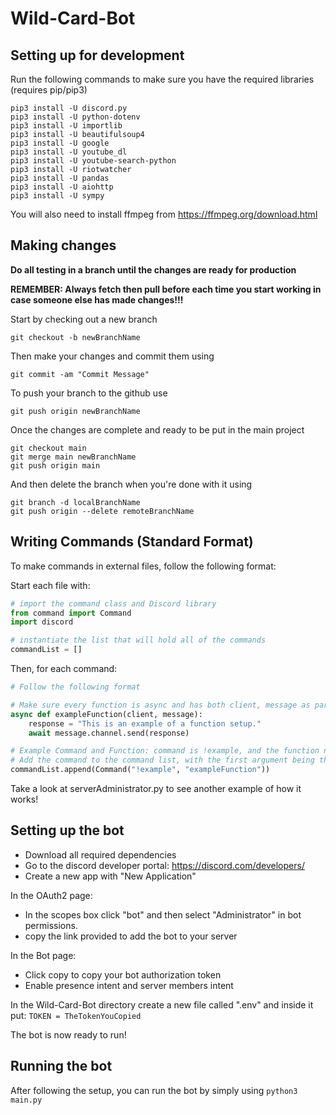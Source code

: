 # Wild-Card-Bot
## Setting up for development
Run the following commands to make sure you have the required libraries (requires pip/pip3)
```
pip3 install -U discord.py
pip3 install -U python-dotenv
pip3 install -U importlib
pip3 install -U beautifulsoup4
pip3 install -U google
pip3 install -U youtube_dl
pip3 install -U youtube-search-python
pip3 install -U riotwatcher
pip3 install -U pandas
pip3 install -U aiohttp
pip3 install -U sympy
```

You will also need to install ffmpeg from https://ffmpeg.org/download.html


## Making changes
**Do all testing in a branch until the changes are ready for production**

**REMEMBER: Always fetch then pull before each time you start working in case someone else has made changes!!!**

Start by checking out a new branch
```
git checkout -b newBranchName
```

Then make your changes and commit them using
```
git commit -am "Commit Message"
```
To push your branch to the github use
```
git push origin newBranchName
```

Once the changes are complete and ready to be put in the main project
```
git checkout main
git merge main newBranchName
git push origin main
```

And then delete the branch when you're done with it using
```
git branch -d localBranchName
git push origin --delete remoteBranchName
```

## Writing Commands (Standard Format)
To make commands in external files, follow the following format:

Start each file with:

```python
# import the command class and Discord library
from command import Command
import discord

# instantiate the list that will hold all of the commands
commandList = []
```

Then, for each command:

```python
# Follow the following format

# Make sure every function is async and has both client, message as parameters, and that await is used when sending your response
async def exampleFunction(client, message):
    response = "This is an example of a function setup."
    await message.channel.send(response)

# Example Command and Function: command is !example, and the function name is exampleFunction
# Add the command to the command list, with the first argument being the command users will use and the second being the name of the function that will be called
commandList.append(Command("!example", "exampleFunction"))
```

Take a look at serverAdministrator.py to see another example of how it works!

## Setting up the bot
* Download all required dependencies
* Go to the discord developer portal: https://discord.com/developers/
* Create a new app with "New Application"

In the OAuth2 page:
* In the scopes box click "bot" and then select "Administrator" in bot permissions.
* copy the link provided to add the bot to your server

In the Bot page:
* Click copy to copy your bot authorization token
* Enable presence intent and server members intent

In the Wild-Card-Bot directory create a new file called ".env" and inside it put:
`TOKEN = TheTokenYouCopied`

The bot is now ready to run!



## Running the bot
After following the setup, you can run the bot by simply using `python3 main.py`
